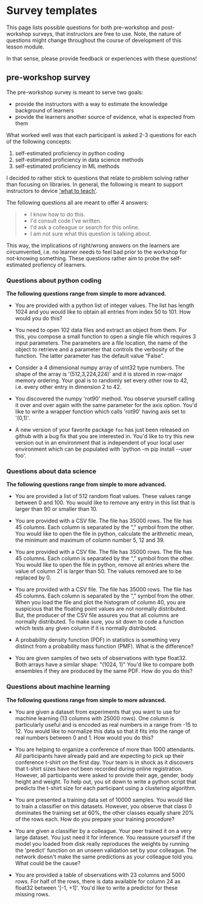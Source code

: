 # Survey templates

This page lists possible questions for both pre-workshop and post-workshop surveys, that instructors are free to use. Note, the nature of questions might change throughout the course of development of this lesson module.

In that sense, please provide feedback or experiences with these questions!

## pre-workshop survey

The pre-workshop survey is meant to serve two goals:

- provide the instructors with a way to estimate the knowledge background of learners
- provide the learners another source of evidence, what is expected from them

What worked well was that each participant is asked 2-3 questions for each of the following concepts:

1. self-estimated proficiency in python coding
2. self-estimated proficiency in data science methods
3. self-estimated proficiency in ML methods

I decided to rather stick to questions that relate to problem solving rather than focusing on libraries. In general, the following is meant to support instructors to device ['what to teach'](https://cdh.carpentries.org/deciding-what-to-teach.html#target-audience).

The following questions all are meant to offer 4 answers:

> - I know how to do this.
> - I'd consult code I've written.
> - I'd ask a colleague or search for this online.
> - I am not sure what this question is talking about.

This way, the implications of right/wrong answers on the learners are circumvented, i.e. no learner needs to feel bad prior to the workshop for not-knowing something. These questions rather aim to probe the self-estimated profiency of learners.

### Questions about python coding

**The following questions range from simple to more advanced.**

- You are provided with a python list of integer values. The list has length 1024 and you would like to obtain all entries from index 50 to 101. How would you do this?

- You need to open 102 data files and extract an object from them. For this, you compose a small function to open a single file which requires 3 input parameters. The parameters are a file location, the name of the object to retrieve and a parameter that controls the verbosity of the function. The latter parameter has the default value “False”.

- Consider a 4 dimensional numpy array of uint32 type numbers. The shape of the array is '(512,3,224,224)' and it is stored in row-major memory ordering. Your goal is to randomly set every other row to 42, i.e. every other entry in dimension 2 to 42. 

- You discovered the numpy 'rot90' method. You observe yourself calling it over and over again with the same parameter for the axis option. You'd like to write a wrapper function which calls 'rot90' having axis set to '(0,1)'. 

- A new version of your favorite package `foo` has just been released on github with a bug fix that you are interested in. You'd like to try this new version out in an environment that is independent of your local user environment which can be populated with 'python -m pip install --user foo'. 

### Questions about data science

**The following questions range from simple to more advanced.**

- You are provided a list of 512 random float values. These values range between 0 and 100. You would like to remove any entry in this list that is larger than 90 or smaller than 10.

- You are provided with a CSV file. The file has 35000 rows. The file has 45 columns. Each column is separated by the “,” symbol from the other. You would like to open the file in python, calculate the arithmetic mean, the minimum and maximum of column number 5, 12 and 39.

- You are provided with a CSV file. The file has 35000 rows. The file has 45 columns. Each column is separated by the “,” symbol from the other. You would like to open the file in python, remove all entries where the value of column 21 is larger than 50. The values removed are to be replaced by 0.

- You are provided with a CSV file. The file has 35000 rows. The file has 45 columns. Each column is separated by the “,” symbol from the other. When you load the file and plot the histogram of column 40, you are suspicious that the floating point values are not normally distributed. But, the producer of the CSV file assures you that all columns are normally distributed. To make sure, you sit down to code a function which tests any given column if it is normally distributed.

- A probability density function (PDF) in statistics is something very distinct from a probability mass function (PMF). What is the difference?

- You are given samples of two sets of observations with type float32. Both arrays have a similar shape: "(1024, 1)" You'd like to compare both ensembles if they are produced by the same PDF. How do you do this?

### Questions about machine learning

**The following questions range from simple to more advanced.**

- You are given a dataset from experiments that you want to use for machine learning (13 columns with 25000 rows). One column is particularly useful and is encoded as real numbers in a range from -15 to 12. You would like to normalize this data so that it fits into the range of real numbers between 0 and 1. How would you do this?

- You are helping to organize a conference of more than 1000 attendants. All participants have already paid and are expecting to pick up their conference t-shirt on the first day. Your team is in shock as it discovers that t-shirt sizes have not been recorded during online registration. However, all participants were asked to provide their age, gender, body height and weight. To help out, you sit down to write a python script that predicts the t-shirt size for each participant using a clustering algorithm.

- You are presented a training data set of 10000 samples. You would like to train a classifier on this datasets. However, you observe that class 0 dominates the training set at 60%, the other classes equally share 20% of the rows each. How do you prepare your training procedure?

-  You are given a classifier by a colleague. Your peer trained it on a very large dataset. You just need it for inference. You reassure yourself if the model you loaded from disk really reproduces the weights by running the 'predict' function on an unseen validation set by your colleague. The network doesn't make the same predictions as your colleague told you. What could be the cause?

-  You are provided a table of observations with 23 columns and 5000 rows. For half of the rows, there is data available for column 24 as float32 between '[-1, +1]'. You'd like to write a predictor for these missing rows.



